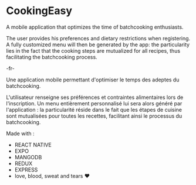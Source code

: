 # CookingEasy
A mobile application that optimizes the time of batchcooking enthusiasts.

The user provides his preferences and dietary restrictions when registering. A fully customized menu will then be generated by the app: the particularity lies in the fact that the cooking steps are mutualized for all recipes, thus facilitating the batchcooking process.

-fr-

Une application mobile permettant d'optimiser le temps des adeptes du batchcooking.

L'utilisateur renseigne ses préférences et contraintes alimentaires lors de l'inscription. Un menu entièrement personnalisé lui sera alors généré par l'application : la particularité réside dans le fait que les étapes de cuisine sont mutualisées pour toutes les recettes, facilitant ainsi le processus du batchcooking.

Made with : 
- REACT NATIVE
- EXPO
- MANGODB
- REDUX
- EXPRESS
- love, blood, sweat and tears ❤️ 
